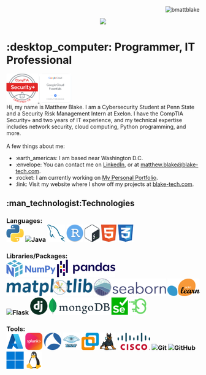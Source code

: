 <img align="right" src="https://visitor-badge.laobi.icu/badge?page_id=bmattblake.bmattblake" alt="bmattblake">    
<br>
<p align="center">
  <a href="https://git.io/typing-svg">
    <img src="https://readme-typing-svg.herokuapp.com/?lines=Hi!+%F0%9F%91%8B+I'm+Matthew!;Nice+to+meet+you!!&center=true&size=30">
  </a>
<p>
   <h1>	:desktop_computer: Programmer, IT Professional</h1>
<p>
  <a href="https://www.certmetrics.com/comptia/public/verification.aspx?code=5KBQCGXVNV0PVSWJ">
    <img title="CompTIA Security+" height="75" src="images/secplus.png">
  </a>
  <a href="https://www.cloudskillsboost.google/public_profiles/90e22f31-1c63-453f-ab95-7e33d6e0bd1a/badges/1611953">
    <img title="Google Cloud Essentials Badge" height="75" src="images/gcp_essentials.png">
  </a>
  <br>
  Hi, my name is Matthew Blake. I am a Cybersecurity Student at Penn State and a Security Risk Management Intern at Exelon. I have the CompTIA Security+ and two years of IT experience, and my technical expertise includes network security, cloud computing, Python programming, and more. 
  <br>
  <br>
  A few things about me:
  <ul>
    <li> :earth_americas: I am based near Washington D.C.</li>
    <li> :envelope: You can contact me on <a href="https://www.linkedin.com/in/matthew-at-psu/"> LinkedIn</a>, or at <a href="mailto:matthew.blake@blake-tech.com"> matthew.blake@blake-tech.com</a>.</li>
    <li> :rocket: I am currently working on <a href="https://github.com/bmattblake/personal-portfolio">My Personal Portfolio</a>.</li>
    <li> :link: Visit my website where I show off my projects at <a href="https://blake-tech.com">blake-tech.com</a>.</li>
  </ul>

<h2> :man_technologist:Technologies</h2>
<h3>
  Languages: <br>
  <img title="Python" height="45" src="images/python.png">
  <img title="Java" height="45" src="images/java-original.svg">
  <img title="MySQL" height="45" src="images/mysql.png">
  <img title="R" height="45" src="images/rstudio.png">
  <img title="Bash" height="45" src="images/bash.png">
  <img title="HTML5" height="45" src="images/html5.png">
  <img title="CSS" height="45" src="images/css.png">
</h3>
<be>

<h3>
  Libraries/Packages: <br>
  <img title="NumPy" height="45" src="images/numpy.png">
  <img title="Pandas" height="45" src="images/pandas.png">
  <img title="Matplotlib" height="45" src="images/matplotlib.png">
  <img title="Seaborn" height="45" src="images/seaborn.png">
  <img title="Scikit Learn" height="45" src="images/Scikit_learn.png">
  <img title="Flask" height="45" src="images/flask.png">
  <img title="Django" height="45" src="images/django.png">
  <img title="MonngoDB" height="45" src="images/mongodb.png">
  <img title="Selenium" height="45" src="images/selenium.png">
  <img title="Scapy" height="45" src="images/scapy.png">
</h3>
<h3>
  Tools: <br>
  <img title="Azure" height="45" src="images/azure.png">
  <img title="Splunk" height="45" src="images/splunk.png">
  <img title="Wireshark" height="45" src="images/wireshark.png">
  <img title="Nmap" height="45" src="images/nmap.png">
  <img title="VMware" height="45" src="images/vmware.png">
  <img title="Autopsy" height="45" src="images/autopsy.png">
  <img title="Cisco" height="45" src="images/cisco.png">
  <img title="Git" height="45" src="images/git-original.svg">
  <img title="GitHub" height="45" src="images/github.svg">
  <img title="Windows" height="45" src="images/windows.png">
  <img title="Linux" height="45" src="images/linux.png">
</h3>
